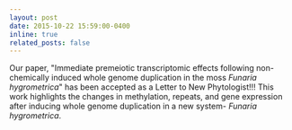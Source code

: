 ```yaml
---
layout: post
date: 2015-10-22 15:59:00-0400
inline: true
related_posts: false
---
```


Our paper, "Immediate premeiotic transcriptomic effects following non-chemically induced whole genome duplication in the moss _Funaria hygrometrica_" has been accepted as a Letter to New Phytologist!!! This work highlights the changes in methylation, repeats, and gene expression after inducing whole genome duplication in a new system- _Funaria hygrometrica_. 
